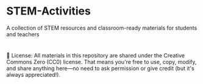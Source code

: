 # STEM-Activities
A collection of STEM resources and classroom-ready materials for students and teachers

#

📘 License: All materials in this repository are shared under the Creative Commons Zero (CC0) license.
That means you're free to use, copy, modify, and share anything here—no need to ask permission or give credit (but it's always appreciated!).
